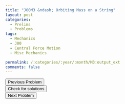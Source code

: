 ```yaml
---
title: "J00M3 &ndash; Orbiting Mass on a String"
layout: post
categories:
  - Prelims
  - Problems
tags:
  - Mechanics
  - J00
  - Central Force Motion
  - Misc Mechanics

permalink: /:categories/:year/:month/M3:output_ext
comments: false
---
```

<object data="2000J3M.pdf" type="application/pdf" width="100%" height="500"></object>

<div class='navbar'>
	<div float='left'><button onclick="window.location='M2.html'" >Previous Problem</button></div>
	<div float='center'><button onclick="window.location='https://princetonprelim.com/prelim/4/'">Check for solutions</button></div>
	<div float='right'><button onclick="window.location='E1.html'" > Next Problem</button></div>
</div>
